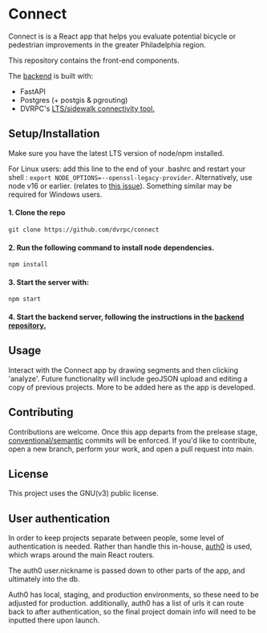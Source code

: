 # Connect
Connect is is a React app that helps you evaluate potential bicycle or pedestrian improvements in the greater Philadelphia region.

This repository contains the front-end components.

The [backend](https://github.com/dvrpc/connect-api) is built with:
* FastAPI  
* Postgres (+ postgis & pgrouting)
* DVRPC's [LTS/sidewalk connectivity tool.](https://github.com/dvrpc/LTS_island_connectivity) 

## Setup/Installation 
Make sure you have the latest LTS version of node/npm installed. 

For Linux users: add this line to the end of your .bashrc and restart your shell : `export NODE_OPTIONS=--openssl-legacy-provider`. Alternatively, use node v16 or earlier.
(relates to [this issue](https://github.com/webpack/webpack/issues/14532)). Something similar may be required for Windows users. 

#### 1. Clone the repo
```shell
git clone https://github.com/dvrpc/connect
```

#### 2. Run the following command to install node dependencies.
```shell
npm install
```

#### 3. Start the server with:
```shell
npm start
```

#### 4. Start the backend server, following the instructions in the [backend repository.](https://github.com/dvrpc/connect-api)

## Usage
Interact with the Connect app by drawing segments and then clicking 'analyze'. Future functionality will include geoJSON upload and editing a copy of previous projects.
More to be added here as the app is developed.

## Contributing
Contributions are welcome. Once this app departs from the prelease stage, [conventional/semantic](https://planning-innovation-resources.ue.r.appspot.com/standards/github/) commits will be enforced.
If you'd like to contribute, open a new branch, perform your work, and open a pull request into main. 

## License
This project uses the GNU(v3) public license. 

## User authentication
In order to keep projects separate between people, some level of authentication is needed. 
Rather than handle this in-house, [auth0](https://auth0.com/) is used, which wraps around the main React routers. 

The auth0 user.nickname is passed down to other parts of the app, and ultimately into the db. 

Auth0 has local, staging, and production environments, so these need to be adjusted for production.
additionally, auth0 has a list of urls it can route back to after authentication, so the final project domain info 
will need to be inputted there upon launch.
